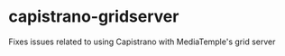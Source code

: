 capistrano-gridserver
=====================

Fixes issues related to using Capistrano with MediaTemple's grid server
